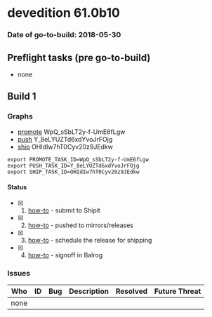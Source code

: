 # devedition 61.0b10

### Date of go-to-build: 2018-05-30

## Preflight tasks (pre go-to-build)
- none

## Build 1  

### Graphs
* [promote](https://tools.taskcluster.net/push-inspector/#/WpQ_sSbLT2y-f-UmE6fLgw) WpQ_sSbLT2y-f-UmE6fLgw
* [push](https://tools.taskcluster.net/push-inspector/#/Y_8eLYUZTd6xdYvoJrFOjg) Y_8eLYUZTd6xdYvoJrFOjg
* [ship](https://tools.taskcluster.net/push-inspector/#/OHIdIw7hT0Cyv20z9JEdkw) OHIdIw7hT0Cyv20z9JEdkw
```
export PROMOTE_TASK_ID=WpQ_sSbLT2y-f-UmE6fLgw
export PUSH_TASK_ID=Y_8eLYUZTd6xdYvoJrFOjg
export SHIP_TASK_ID=OHIdIw7hT0Cyv20z9JEdkw
```


#### Status
- [x] 1.  [how-to](https://wiki.mozilla.org/Release:Release_Automation_on_Mercurial:Starting_a_Release#Submit_to_Ship_It)  - submit to Shipit
- [x] 2.  [how-to](https://github.com/mozilla-releng/releasewarrior-2.0/blob/master/docs/release-promotion/desktop/howto.md#push-artifacts-to-releases-directory)  - pushed to mirrors/releases
- [x] 3.  [how-to](https://github.com/mozilla-releng/releasewarrior-2.0/blob/master/docs/release-promotion/desktop/howto.md#ship-the-release)  - schedule the release for shipping
- [x] 4.  [how-to](https://github.com/mozilla-releng/releasewarrior-2.0/blob/master/docs/release-promotion/desktop/howto.md#obtain-sign-offs-for-changes)  - signoff in Balrog

### Issues
| Who                 | ID               | Bug                                                                 | Description                | Resolved                | Future Threat                |
| ------------------- | ---------------- | ------------------------------------------------------------------- | -------------------------- | ----------------------- | ---------------------------- |
| none | | | | | |

